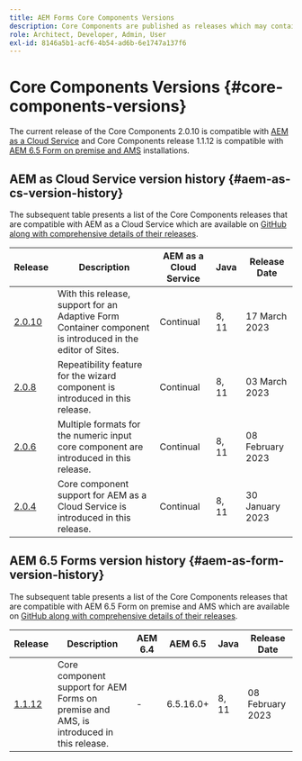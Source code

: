 ```yaml
---
title: AEM Forms Core Components Versions
description: Core Components are published as releases which may contain more than one version of the same core components. This document explains what releases and versions are and how to understand compatibility with Core Components and AEM.
role: Architect, Developer, Admin, User
exl-id: 8146a5b1-acf6-4b54-ad6b-6e1747a137f6
---
```

# Core Components Versions {#core-components-versions}

The current release of the Core Components 2.0.10 is compatible with [AEM as a Cloud Service](https://experienceleague.adobe.com/docs/experience-manager-cloud-service/landing/home.html) and Core Components release 1.1.12 is compatible with [AEM 6.5 Form on premise and AMS](https://experienceleague.adobe.com/docs/experience-manager-65/user-guide/home.html) installations.

## AEM as Cloud Service version history {#aem-as-cs-version-history}

The subsequent table presents a list of the Core Components releases that are compatible with AEM as a Cloud Service which are available on [GitHub along with comprehensive details of their releases](https://github.com/adobe/aem-core-forms-components/releases).

|Release|Description|AEM as a Cloud Service|Java|Release Date|
|---|---|---|---|---|
|[2.0.10](https://github.com/adobe/aem-core-forms-components/releases/tag/core-forms-components-reactor-2.0.10)|With this release, support for an Adaptive Form Container component is introduced in the editor of Sites.|Continual|8, 11|17 March 2023|
|[2.0.8](https://github.com/adobe/aem-core-forms-components/releases/tag/core-forms-components-reactor-2.0.8)|Repeatibility feature for the wizard component is introduced in this release.|Continual|8, 11|03 March 2023|
|[2.0.6](https://github.com/adobe/aem-core-forms-components/releases/tag/core-forms-components-reactor-2.0.6)|Multiple formats for the numeric input core component are introduced in this release.|Continual|8, 11|08 February 2023|
|[2.0.4](https://github.com/adobe/aem-core-forms-components/releases/tag/core-forms-components-reactor-2.0.6)|Core component support for AEM as a Cloud Service is introduced in this release.|Continual|8, 11|30 January 2023|

## AEM 6.5 Forms version history {#aem-as-form-version-history}

The subsequent table presents a list of the Core Components releases that are compatible with AEM 6.5 Form on premise and AMS which are available on [GitHub along with comprehensive details of their releases](https://github.com/adobe/aem-core-forms-components/releases/tag/core-forms-components-reactor-1.1.12).

|Release|Description|AEM 6.4|AEM 6.5|Java|Release Date|
|---|---|---|---|---|---|
|[1.1.12](https://github.com/adobe/aem-core-forms-components/releases/tag/core-forms-components-reactor-1.1.12)|Core component support for AEM Forms on premise and AMS, is introduced in this release.| - |6.5.16.0+ |8, 11|08 February 2023|


